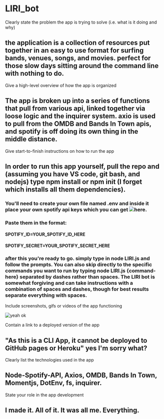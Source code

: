 # LIRI_bot

Clearly state the problem the app is trying to solve (i.e. what is it doing and why)

## the application is a collection of resources put together in an easy to use format for surfing bands, venues, songs, and movies. perfect for those slow days sitting around the command line with nothing to do.

Give a high-level overview of how the app is organized

## The app is broken up into a series of functions that pull from various api, linked together via loose logic and the inquirer system. axio is used to pull from the OMDB and Bands In Town apis, and spotify is off doing its own thing in the middle distance.

Give start-to-finish instructions on how to run the app

## In order to run this app yourself, pull the repo and (assuming you have VS code, git bash, and nodejs) type npm install or npm init (I forget which installs all them dependencies).

### You'll need to create your own file named .env and inside it place your own spotify api keys which you can get ![here](https://developer.spotify.com/dashboard/login).
### Paste them in the format:
#### SPOTIFY_ID=YOUR_SPOTIFY_ID_HERE
#### SPOTIFY_SECRET=YOUR_SPOTIFY_SECRET_HERE

### after this you're ready to go. simply type in node LIRI.js and follow the prompts. You can also skip directly to the specific commands you want to run by typing node LIRI.js {command-here} separated by dashes rather than spaces. The LIRI bot is somewhat forgiving and can take instructions with a combination of spaces and dashes, though for best results separate everything with spaces.

Include screenshots, gifs or videos of the app functioning

![yeah ok]()

Contain a link to a deployed version of the app

## "As this is a CLI App, it cannot be deployed to GitHub pages or Heroku" yes I'm sorry what?

Clearly list the technologies used in the app

## Node-Spotify-API, Axios, OMDB, Bands In Town, Momentjs, DotEnv, fs, inquirer.

State your role in the app development

## I made it. All of it. It was all me. Everything.
